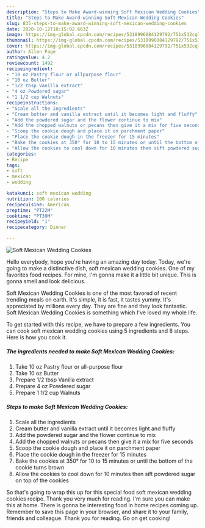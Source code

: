 ```yaml
---
description: "Steps to Make Award-winning Soft Mexican Wedding Cookies"
title: "Steps to Make Award-winning Soft Mexican Wedding Cookies"
slug: 835-steps-to-make-award-winning-soft-mexican-wedding-cookies
date: 2020-10-12T10:15:02.663Z
image: https://img-global.cpcdn.com/recipes/5318996084129792/751x532cq70/soft-mexican-wedding-cookies-recipe-main-photo.jpg
thumbnail: https://img-global.cpcdn.com/recipes/5318996084129792/751x532cq70/soft-mexican-wedding-cookies-recipe-main-photo.jpg
cover: https://img-global.cpcdn.com/recipes/5318996084129792/751x532cq70/soft-mexican-wedding-cookies-recipe-main-photo.jpg
author: Allen Page
ratingvalue: 4.2
reviewcount: 1492
recipeingredient:
- "10 oz Pastry flour or allpurpose flour"
- "10 oz Butter"
- "1/2 tbsp Vanilla extract"
- "4 oz Powdered sugar"
- "1 1/2 cup Walnuts"
recipeinstructions:
- "Scale all the ingredients"
- "Cream butter and vanilla extract until it becomes light and fluffy"
- "Add the powdered sugar and the flower continue to mix"
- "Add the chopped walnuts or pecans then give it a mix for five seconds"
- "Scoop the cookie dough and place it on parchment paper"
- "Place the cookie dough in the freezer for 15 minutes"
- "Bake the cookies at 350° for 10 to 15 minutes or until the bottom of the cookie turns brown"
- "Allow the cookies to cool down for 10 minutes then sift powdered sugar on top of the cookies"
categories:
- Recipe
tags:
- soft
- mexican
- wedding

katakunci: soft mexican wedding 
nutrition: 100 calories
recipecuisine: American
preptime: "PT22M"
cooktime: "PT30M"
recipeyield: "1"
recipecategory: Dinner

---
```



![Soft Mexican Wedding Cookies](https://img-global.cpcdn.com/recipes/5318996084129792/751x532cq70/soft-mexican-wedding-cookies-recipe-main-photo.jpg)

Hello everybody, hope you're having an amazing day today. Today, we're going to make a distinctive dish, soft mexican wedding cookies. One of my favorites food recipes. For mine, I'm gonna make it a little bit unique. This is gonna smell and look delicious.

Soft Mexican Wedding Cookies is one of the most favored of recent trending meals on earth. It's simple, it is fast, it tastes yummy. It's appreciated by millions every day. They are fine and they look fantastic. Soft Mexican Wedding Cookies is something which I've loved my whole life.




To get started with this recipe, we have to prepare a few ingredients. You can cook soft mexican wedding cookies using 5 ingredients and 8 steps. Here is how you cook it.

<!--inarticleads1-->

##### The ingredients needed to make Soft Mexican Wedding Cookies:

1. Take 10 oz Pastry flour or all-purpose flour
1. Take 10 oz Butter
1. Prepare 1/2 tbsp Vanilla extract
1. Prepare 4 oz Powdered sugar
1. Prepare 1 1/2 cup Walnuts




<!--inarticleads2-->

##### Steps to make Soft Mexican Wedding Cookies:

1. Scale all the ingredients
1. Cream butter and vanilla extract until it becomes light and fluffy
1. Add the powdered sugar and the flower continue to mix
1. Add the chopped walnuts or pecans then give it a mix for five seconds
1. Scoop the cookie dough and place it on parchment paper
1. Place the cookie dough in the freezer for 15 minutes
1. Bake the cookies at 350° for 10 to 15 minutes or until the bottom of the cookie turns brown
1. Allow the cookies to cool down for 10 minutes then sift powdered sugar on top of the cookies




So that's going to wrap this up for this special food soft mexican wedding cookies recipe. Thank you very much for reading. I'm sure you can make this at home. There is gonna be interesting food in home recipes coming up. Remember to save this page in your browser, and share it to your family, friends and colleague. Thank you for reading. Go on get cooking!
